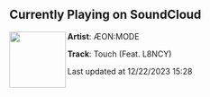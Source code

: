 ## Currently Playing on SoundCloud

[<img align="left" width="100" src="https://i1.sndcdn.com/artworks-JtEdjvuaphdyDN10-FMJuYQ-t500x500.jpg">](https://soundcloud.com/aeon_mode/touch)

**Artist**: ÆON:MODE 

**Track**: Touch (Feat. L8NCY)

Last updated at 12/22/2023 15:28
